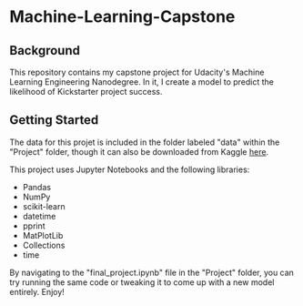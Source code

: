 # Machine-Learning-Capstone

## Background

This repository contains my capstone project for Udacity's Machine Learning Engineering Nanodegree. In it, I create a model to predict the likelihood of Kickstarter project success.

## Getting Started

The data for this projet is included in the folder labeled "data" within the "Project" folder, though it can also be downloaded from Kaggle [here](https://www.kaggle.com/kemical/kickstarter-projects).

This project uses Jupyter Notebooks and the following libraries:

* Pandas
* NumPy
* scikit-learn
* datetime
* pprint
* MatPlotLib
* Collections
* time

By navigating to the "final_project.ipynb" file in the "Project" folder, you can try running the same code or tweaking it to come up with a new model entirely. Enjoy!
